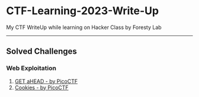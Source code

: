 # CTF-Learning-2023-Write-Up
My CTF WriteUp while learning on Hacker Class by Foresty Lab

---  

## Solved Challenges
### Web Exploitation
1. [GET aHEAD - by PicoCTF](https://github.com/DhewaRadya/WriteUP-CTF-Foresty-Hacker-Class-2023/blob/main/Web%20Exploitation/GET%20aHEAD.md)
2. [Cookies - by PicoCTF](https://github.com/DhewaRadya/WriteUP-CTF-Foresty-Hacker-Class-2023/blob/main/Web%20Exploitation/Cookies.md)
